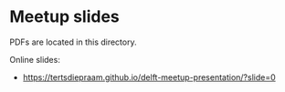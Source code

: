 # Meetup slides

PDFs are located in this directory.

Online slides:

- https://tertsdiepraam.github.io/delft-meetup-presentation/?slide=0

